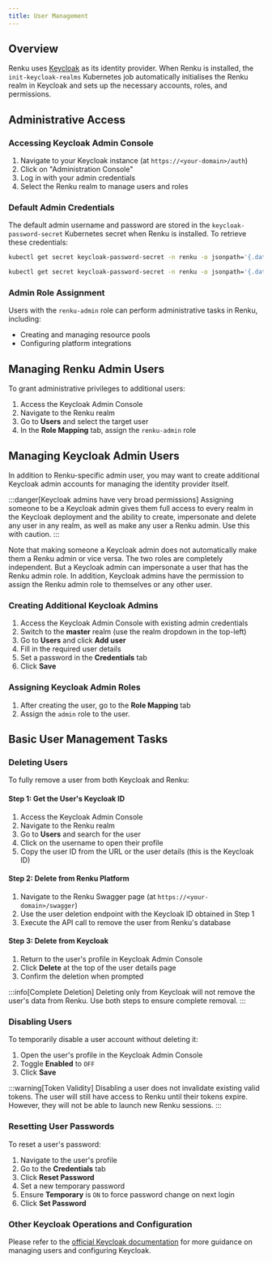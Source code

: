 ```yaml
---
title: User Management
---
```


## Overview

Renku uses [Keycloak](https://www.keycloak.org/) as its identity provider. When Renku is installed, the `init-keycloak-realms` Kubernetes job automatically initialises the Renku realm in Keycloak and sets up the necessary accounts, roles, and permissions.

## Administrative Access

### Accessing Keycloak Admin Console

1. Navigate to your Keycloak instance (at `https://<your-domain>/auth`)
2. Click on "Administration Console"
3. Log in with your admin credentials
4. Select the Renku realm to manage users and roles

### Default Admin Credentials

The default admin username and password are stored in the `keycloak-password-secret` Kubernetes secret when Renku is installed. To retrieve these credentials:

```bash
kubectl get secret keycloak-password-secret -n renku -o jsonpath='{.data.KEYCLOAK_ADMIN}' | base64 -d
```

```bash
kubectl get secret keycloak-password-secret -n renku -o jsonpath='{.data.KEYCLOAK_ADMIN_PASSWORD}' | base64 -d
```

### Admin Role Assignment

Users with the `renku-admin` role can perform administrative tasks in Renku, including:

- Creating and managing resource pools
- Configuring platform integrations

## Managing Renku Admin Users

To grant administrative privileges to additional users:

1. Access the Keycloak Admin Console
2. Navigate to the Renku realm
3. Go to **Users** and select the target user
4. In the **Role Mapping** tab, assign the `renku-admin` role

## Managing Keycloak Admin Users

In addition to Renku-specific admin user, you may want to create additional Keycloak admin accounts for managing the identity provider itself. 

:::danger[Keycloak admins have very broad permissions]
Assigning someone to be a Keycloak admin gives them full access to every realm in the Keycloak deployment and the ability to create, impersonate and delete any user in any realm, as well as make any user a Renku admin. Use this with caution.
:::

Note that making someone a Keycloak admin does not automatically make them a Renku admin or vice versa. The two roles are completely independent. But a Keycloak admin can impersonate a user that has the Renku admin role. In addition, Keycloak admins have the permission to assign the Renku admin role to themselves or any other user.

### Creating Additional Keycloak Admins

1. Access the Keycloak Admin Console with existing admin credentials
2. Switch to the **master** realm (use the realm dropdown in the top-left)
3. Go to **Users** and click **Add user**
4. Fill in the required user details
5. Set a password in the **Credentials** tab
6. Click **Save**

### Assigning Keycloak Admin Roles

1. After creating the user, go to the **Role Mapping** tab
2. Assign the `admin` role to the user.

## Basic User Management Tasks

### Deleting Users

To fully remove a user from both Keycloak and Renku:

#### Step 1: Get the User's Keycloak ID

1. Access the Keycloak Admin Console
2. Navigate to the Renku realm
3. Go to **Users** and search for the user
4. Click on the username to open their profile
5. Copy the user ID from the URL or the user details (this is the Keycloak ID)

#### Step 2: Delete from Renku Platform

1. Navigate to the Renku Swagger page (at `https://<your-domain>/swagger`)
2. Use the user deletion endpoint with the Keycloak ID obtained in Step 1
3. Execute the API call to remove the user from Renku's database

#### Step 3: Delete from Keycloak

1. Return to the user's profile in Keycloak Admin Console
2. Click **Delete** at the top of the user details page
3. Confirm the deletion when prompted

:::info[Complete Deletion]
Deleting only from Keycloak will not remove the user's data from Renku. Use both steps to ensure complete removal.
:::

### Disabling Users

To temporarily disable a user account without deleting it:

1. Open the user's profile in the Keycloak Admin Console
2. Toggle **Enabled** to `OFF`
3. Click **Save**

:::warning[Token Validity]
Disabling a user does not invalidate existing valid tokens. The user will still have access to Renku until their tokens expire. However, they will not be able to launch new Renku sessions.
:::

### Resetting User Passwords

To reset a user's password:

1. Navigate to the user's profile
2. Go to the **Credentials** tab
3. Click **Reset Password**
4. Set a new temporary password
5. Ensure **Temporary** is `ON` to force password change on next login
6. Click **Set Password**

### Other Keycloak Operations and Configuration

Please refer to the [official Keycloak documentation](https://www.keycloak.org/documentation) for more guidance on managing users and configuring Keycloak.
